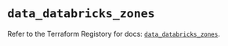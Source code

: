 # `data_databricks_zones`

Refer to the Terraform Registory for docs: [`data_databricks_zones`](https://www.terraform.io/docs/providers/databricks/d/zones).
